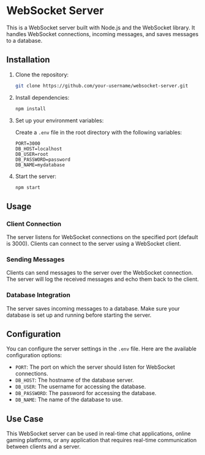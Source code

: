 # WebSocket Server

This is a WebSocket server built with Node.js and the WebSocket library. It handles WebSocket connections, incoming messages, and saves messages to a database.

## Installation

1. Clone the repository:

   ```bash
   git clone https://github.com/your-username/websocket-server.git
   ```

2. Install dependencies:

   ```bash
   npm install
   ```

3. Set up your environment variables:

   Create a `.env` file in the root directory with the following variables:

   ```plaintext
   PORT=3000
   DB_HOST=localhost
   DB_USER=root
   DB_PASSWORD=password
   DB_NAME=mydatabase
   ```

4. Start the server:

   ```bash
   npm start
   ```

## Usage

### Client Connection

The server listens for WebSocket connections on the specified port (default is 3000). Clients can connect to the server using a WebSocket client.

### Sending Messages

Clients can send messages to the server over the WebSocket connection. The server will log the received messages and echo them back to the client.

### Database Integration

The server saves incoming messages to a database. Make sure your database is set up and running before starting the server.

## Configuration

You can configure the server settings in the `.env` file. Here are the available configuration options:

- `PORT`: The port on which the server should listen for WebSocket connections.
- `DB_HOST`: The hostname of the database server.
- `DB_USER`: The username for accessing the database.
- `DB_PASSWORD`: The password for accessing the database.
- `DB_NAME`: The name of the database to use.

## Use Case

This WebSocket server can be used in real-time chat applications, online gaming platforms, or any application that requires real-time communication between clients and a server.